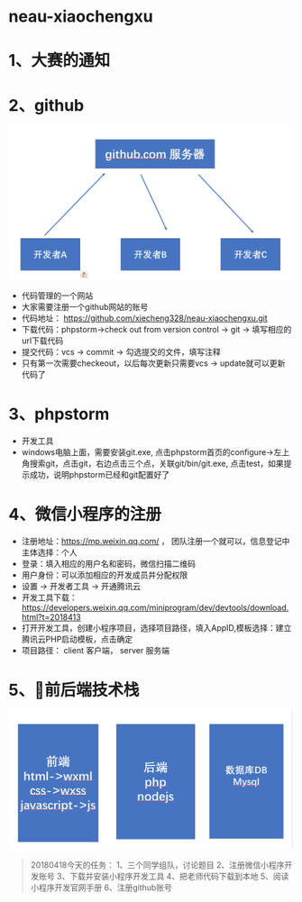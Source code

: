# neau-xiaochengxu

# 1、大赛的通知
# 2、github
![image](https://github.com/xiecheng328/md-img/blob/master/git.png?raw=true)
* 代码管理的一个网站
* 大家需要注册一个github网站的账号
* 代码地址： https://github.com/xiecheng328/neau-xiaochengxu.git
* 下载代码：phpstorm->check out from version control -> git -> 填写相应的url下载代码
* 提交代码：vcs -> commit -> 勾选提交的文件，填写注释
* 只有第一次需要checkeout，以后每次更新只需要vcs -> update就可以更新代码了
# 3、phpstorm
* 开发工具
* windows电脑上面，需要安装git.exe,
点击phpstorm首页的configure->左上角搜索git，点击git，右边点击三个点，关联git/bin/git.exe,
点击test，如果提示成功，说明phpstorm已经和git配置好了
# 4、微信小程序的注册
* 注册地址：https://mp.weixin.qq.com/ ， 团队注册一个就可以，信息登记中主体选择：个人
* 登录：填入相应的用户名和密码，微信扫描二维码
* 用户身份：可以添加相应的开发成员并分配权限
* 设置 -> 开发者工具 -> 开通腾讯云
* 开发工具下载： https://developers.weixin.qq.com/miniprogram/dev/devtools/download.html?t=2018413
* 打开开发工具，创建小程序项目，选择项目路径，填入AppID,模板选择：建立腾讯云PHP启动模板，点击确定
* 项目路径： client 客户端， server 服务端
# 5、前后端技术栈
![image](https://github.com/xiecheng328/md-img/blob/master/fe-be.png?raw=true) 
    
> 20180418今天的任务：
1、三个同学组队，讨论题目
2、注册微信小程序开发账号
3、下载并安装小程序开发工具
4、把老师代码下载到本地
5、阅读小程序开发官网手册
6、注册github账号
    
    
